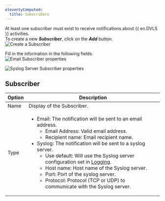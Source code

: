 ```yaml
---
eleventyComputed:
  title: Subscribers
---
```

At least one subscriber must exist to receive notifications about {{ en.DVLS }} activities.  
To create a new ***Subscriber***, click on the ***Add*** button.  
![Create a Subscriber](https://webdevolutions.azureedge.net/docs/en/server/ServerOp8154.png)  

Fill in the information in the following fields.  
![Email Subscriber properties](https://webdevolutions.azureedge.net/docs/en/server/ServerOp8155.png)  

![Syslog Server Subscriber properties](https://webdevolutions.azureedge.net/docs/en/server/ServerOP8156.png)  

## Subscriber
| Option | Description |
| ------ | ----------- |
| Name   | Display of the Subscriber. |
| Type   | <ul><li>Email: The notification will be sent to an email address.<ul><li>Email Address: Valid email address.</li><li>Recipient name: Email recipient name.</li></ul></li><li>Syslog: The notification will be sent to a syslog server.<ul><li>Use default: Will use the Syslog server configuration set in [Logging](/server/web-interface/administration/configuration/server-settings/general/logging/).</li><li>Host name: Host name of the Syslog server.</li><li>Port: Port of the syslog server.</li><li>Protocol: Protocol (TCP or UDP) to communicate with the Syslog server.</li></ul></li></ul> |
